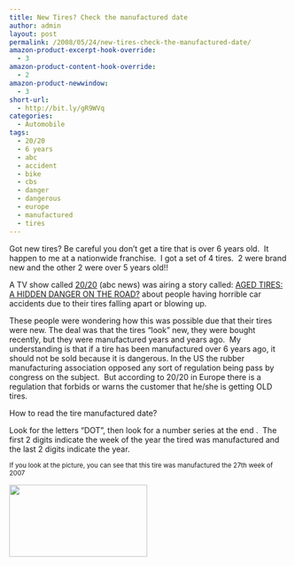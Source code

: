 ```yaml
---
title: New Tires? Check the manufactured date
author: admin
layout: post
permalink: /2008/05/24/new-tires-check-the-manufactured-date/
amazon-product-excerpt-hook-override:
  - 3
amazon-product-content-hook-override:
  - 2
amazon-product-newwindow:
  - 3
short-url:
  - http://bit.ly/gR9WVq
categories:
  - Automobile
tags:
  - 20/20
  - 6 years
  - abc
  - accident
  - bike
  - cbs
  - danger
  - dangerous
  - europe
  - manufactured
  - tires
---
```

Got new tires? Be careful you don&#8217;t get a tire that is over 6 years old.  It happen to me at a nationwide franchise.  I got a set of 4 tires.  2 were brand new and the other 2 were over 5 years old!!

A TV show called [20/20][1] (abc news) was airing a story called: [AGED TIRES: A HIDDEN DANGER ON THE ROAD?][2] about people having horrible car accidents due to their tires falling apart or blowing up.

These people were wondering how this was possible due that their tires were new. The deal was that the tires &#8220;look&#8221; new, they were bought recently, but they were manufactured years and years ago.  My understanding is that if a tire has been manufactured over 6 years ago, it should not be sold because it is dangerous. In the US the rubber manufacturing association opposed any sort of regulation being pass by congress on the subject.  But according to 20/20 in Europe there is a regulation that forbids or warns the customer that he/she is getting OLD tires.

How to read the tire manufactured date?

Look for the letters &#8220;DOT&#8221;, then look for a number series at the end .  The first 2 digits indicate the week of the year the tired was manufactured and the last 2 digits indicate the year.

<span style="font-size: 11.6667px;">If you look at the picture, you can see that this tire was manufactured the 27th week of 2007</span>

<span style="font-size: 11.6667px;"><a href="http://blogs.bikecrawler.com/wp-content/uploads/2010/12/tire-mfg-date-e1291661161281.jpg"><img class="alignnone size-full wp-image-134" title="tire-mfg-date" src="http://blogs.bikecrawler.com/wp-content/uploads/2010/12/tire-mfg-date-e1291661161281.jpg" alt="" width="249" height="130" /></a></span>

 [1]: http://abcnews.go.com/2020
 [2]: http://abcnews.go.com/Blotter/popup?id=4819387